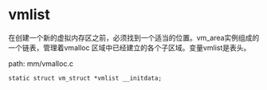 vmlist
========================================

在创建一个新的虚拟内存区之前，必须找到一个适当的位置。vm_area实例组成的一个链表，管理着vmalloc
区域中已经建立的各个子区域。变量vmlist是表头。

path: mm/vmalloc.c
```
static struct vm_struct *vmlist __initdata;
```